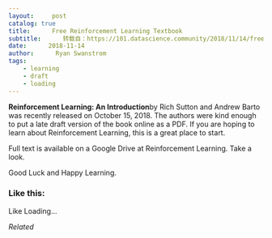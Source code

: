 ```yaml
---
layout:     post
catalog: true
title:      Free Reinforcement Learning Textbook
subtitle:      转载自：https://101.datascience.community/2018/11/14/free-reinforcement-learning-textbook/
date:      2018-11-14
author:      Ryan Swanstrom
tags:
    - learning
    - draft
    - loading
---
```


**Reinforcement Learning: An Introduction**by Rich Sutton and Andrew Barto was recently released on October 15, 2018. The authors were kind enough to put a late draft version of the book online as a PDF. If you are hoping to learn about Reinforcement Learning, this is a great place to start.

Full text is available on a Google Drive at Reinforcement Learning. Take a look.

Good Luck and Happy Learning.

### Like this:

Like Loading...


*Related*

